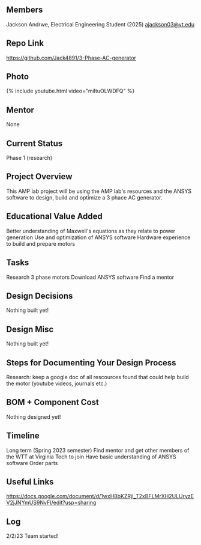 ## Members
Jackson Andrwe, Electrical Engineering Student (2025)
ajackson03@vt.edu

## Repo Link
<a class="button is-link" href="https://magicmirror.builders/" >https://github.com/Jack4891/3-Phase-AC-generator

## Photo
{% include youtube.html video="miltuOLWDFQ" %} 

## Mentor
None 

## Current Status
Phase 1 (research)

## Project Overview

This AMP lab project will be using the AMP lab's resources and the ANSYS software to design, build and optimize a 3 phace AC generator.

## Educational Value Added

Better understanding of Maxwell's equations as they relate to power generation
Use and optimization of ANSYS software 
Hardware experience to build and prepare motors

## Tasks

Research 3 phase motors
Download ANSYS software
Find a mentor

## Design Decisions

Nothing built yet!

## Design Misc

Nothing built yet!

## Steps for Documenting Your Design Process

Research: keep a google doc of all rescources found that could help build the motor (youtube videos, journals etc.)

## BOM + Component Cost

Nothing designed yet!

## Timeline

Long term (Spring 2023 semester)
  Find mentor and get other members of the WTT at Virginia Tech to join
  Have basic understanding of ANSYS software
  Order parts

## Useful Links

https://docs.google.com/document/d/1wxH8bKZRjI_T2xBFLMrXH2ULUryzEV2jJNYmUS9NvFI/edit?usp=sharing

## Log

2/2/23 Team started!
